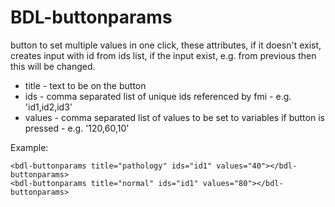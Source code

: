 # BDL-buttonparams

button to set multiple values in one click, these attributes, if it doesn't exist, creates input with id from ids list, if the input exist, e.g. from previous <range> then this will be changed.
* title - text to be on the button
* ids - comma separated list of unique ids referenced by fmi - e.g. 'id1,id2,id3'
* values - comma separated list of values to be set to variables if button is pressed - e.g. '120,60,10'

Example:
```
<bdl-buttonparams title="pathology" ids="id1" values="40"></bdl-buttonparams>
<bdl-buttonparams title="normal" ids="id1" values="80"></bdl-buttonparams>

```
